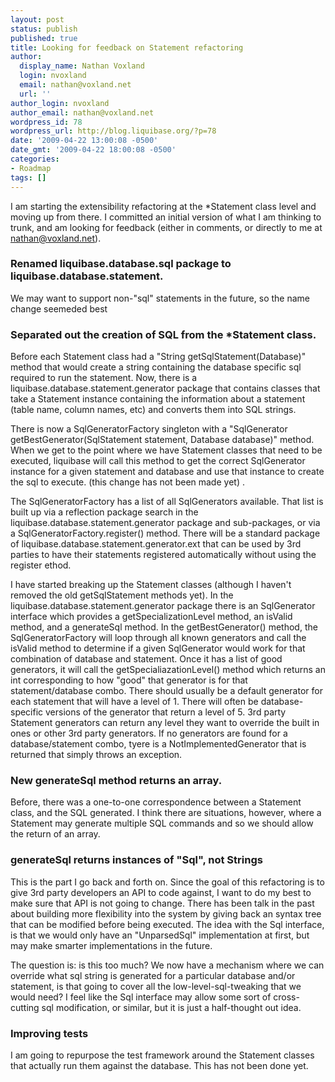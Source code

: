 ```yaml
---
layout: post
status: publish
published: true
title: Looking for feedback on Statement refactoring
author:
  display_name: Nathan Voxland
  login: nvoxland
  email: nathan@voxland.net
  url: ''
author_login: nvoxland
author_email: nathan@voxland.net
wordpress_id: 78
wordpress_url: http://blog.liquibase.org/?p=78
date: '2009-04-22 13:00:08 -0500'
date_gmt: '2009-04-22 18:00:08 -0500'
categories:
- Roadmap
tags: []
---
```



I am starting the extensibility refactoring at the \*Statement class level and moving up from there. I committed an initial version of what I am thinking to trunk, and am looking for feedback (either in comments, or directly to me at nathan@voxland.net).

### Renamed liquibase.database.sql package to liquibase.database.statement.

We may want to support non-"sql" statements in the future, so the name change seemeded best

### Separated out the creation of SQL from the \*Statement class.

Before each Statement class had a "String getSqlStatement(Database)" method that would create a string containing the database specific sql required to run the statement. Now, there is a liquibase.database.statement.generator package that contains classes that take a Statement instance containing the information about a statement (table name, column names, etc) and converts them into SQL strings.

There is now a SqlGeneratorFactory singleton with a "SqlGenerator getBestGenerator(SqlStatement statement, Database database)" method. When we get to the point where we have Statement classes that need to be executed, liquibase will call this method to get the correct SqlGenerator instance for a given statement and database and use that instance to create the sql to execute. (this change has not been made yet) .

The SqlGeneratorFactory has a list of all SqlGenerators available. That list is built up via a reflection package search in the liquibase.database.statement.generator package and sub-packages, or via a SqlGeneratorFactory.register() method. There will be a standard package of liquibase.database.statement.generator.ext that can be used by 3rd parties to have their statements registered automatically without using the register ethod.

I have started breaking up the Statement classes (although I haven't removed the old getSqlStatement methods yet). In the liquibase.database.statement.generator package there is an SqlGenerator interface which provides a getSpecializationLevel method, an isValid method, and a generateSql method.  In the getBestGenerator() method, the SqlGeneratorFactory will loop through all known generators and call the isValid method to determine if a given SqlGenerator would work for that combination of database and statement. Once it has a list of good generators, it will call the getSpecialiazationLevel() method which returns an int corresponding to how "good" that generator is for that statement/database combo. There should usually be a default generator for each statement that will have a level of 1. There will often be database-specific versions of the generator that return a level of 5. 3rd party Statement generators can return any level they want to override the built in ones or other 3rd party generators. If no generators are found for a database/statement combo, tyere is a NotImplementedGenerator that is returned that simply throws an exception.

### New generateSql method returns an array.

Before, there was a one-to-one correspondence between a Statement class, and the SQL generated. I think there are situations, however, where a Statement may generate multiple SQL commands and so we should allow the return of an array.

### generateSql returns instances of "Sql", not Strings

This is the part I go back and forth on. Since the goal of this refactoring is to give 3rd party developers an API to code against, I want to do my best to make sure that API is not going to change. There has been talk in the past about building more flexibility into the system by giving back an syntax tree that can be modified before being executed. The idea with the Sql interface, is that we would only have an "UnparsedSql" implementation at first, but may make smarter implementations in the future.

The question is: is this too much? We now have a mechanism where we can override what sql string is generated for a particular database and/or statement, is that going to cover all the low-level-sql-tweaking that we would need? I feel like the Sql interface may allow some sort of cross-cutting sql modification, or similar, but it is just a half-thought out idea.

### Improving tests

I am going to repurpose the test framework around the Statement classes that actually run them against the database. This has not been done yet.

